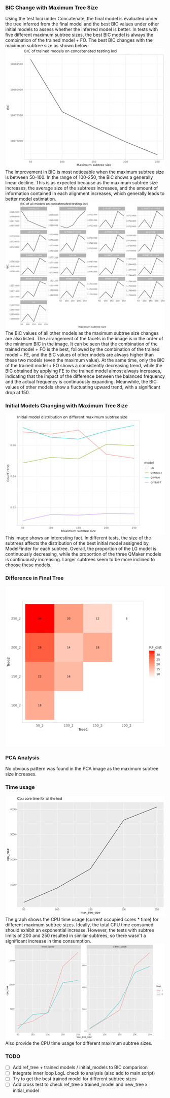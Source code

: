 ### BIC Change with Maximum Tree Size

Using the test loci under Concatenate, the final model is evaluated under the tree inferred from the final model and the best BIC values under other initial models to assess whether the inferred model is better. In tests with five different maximum subtree sizes, the best BIC model is always the combination of the trained model + FO. The best BIC changes with the maximum subtree size as shown below:  
![BIC BEST](./BIC_trained_model.png)  
The improvement in BIC is most noticeable when the maximum subtree size is between 50-100. In the range of 100-250, the BIC shows a generally linear decline. This is as expected because as the maximum subtree size increases, the average size of the subtrees increases, and the amount of information contained in each alignment increases, which generally leads to better model estimation.  
![BIC ALL](./BIC_all_models.png)  
The BIC values of all other models as the maximum subtree size changes are also listed. The arrangement of the facets in the image is in the order of the minimum BIC in the image. It can be seen that the combination of the trained model + FO is the best, followed by the combination of the trained model + FE, and the BIC values of other models are always higher than these two models (even the maximum value). At the same time, only the BIC of the trained model + FO shows a consistently decreasing trend, while the BIC obtained by applying FE to the trained model almost always increases, indicating that the impact of the difference between the balanced frequency and the actual frequency is continuously expanding. Meanwhile, the BIC values of other models show a fluctuating upward trend, with a significant drop at 150.

### Initial Models Changing with Maximum Tree Size

![INIT MODEL](./initial_model_distribution.png)  
This image shows an interesting fact. In different tests, the size of the subtrees affects the distribution of the best initial model assigned by ModelFinder for each subtree. Overall, the proportion of the LG model is continuously decreasing, while the proportion of the three QMaker models is continuously increasing. Larger subtrees seem to be more inclined to choose these models.

### Difference in Final Tree

![RF DIST](./RF_dist_heatmap_no_ref.png)

### PCA Analysis

No obvious pattern was found in the PCA image as the maximum subtree size increases.

### Time usage
![CPU TIME](./CPU_time.png)  
The graph shows the CPU time usage (current occupied cores * time) for different maximum subtree sizes. Ideally, the total CPU time consumed should exhibit an exponential increase. However, the tests with subtree limits of 200 and 250 resulted in similar subtrees, so there wasn't a significant increase in time consumption.  
![CPU TIME2](./CPU_time_facet.png)  
Also provide the CPU time usage for different maximum subtree sizes.

### TODO

- [ ] Add ref_tree + trained models / initial_models to BIC comparison
- [ ] Integrate inner loop LogL check to analysis (also add to main script)
- [ ] Try to get the best trained model for different subtree sizes
- [ ] Add cross test to check ref_tree x trained_model and new_tree x initial_model